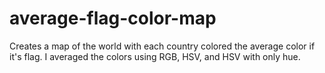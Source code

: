 # average-flag-color-map

Creates a map of the world with each country colored the average color if it's flag.
I averaged the colors using RGB, HSV, and HSV with only hue. 

